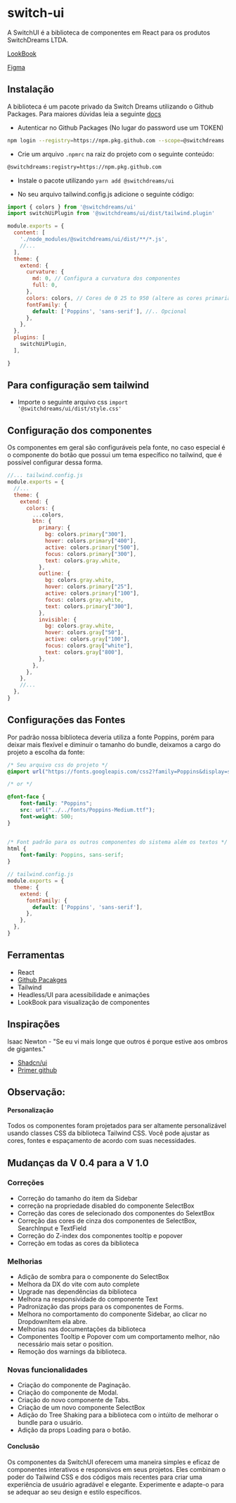# switch-ui

A SwitchUI é a biblioteca de componentes em React para os produtos SwitchDreams LTDA.

[LookBook](https://ui.switchdreams.com.br/)

[Figma](https://www.figma.com/file/tygmPPx4ux69Uu3MzLKvtb/Switch-UI?node-id=0%3A1&mode=dev)

## Instalação

A biblioteca é um pacote privado da Switch Dreams utilizando o Github Packages. Para maiores dúvidas leia a
seguinte [docs](https://docs.github.com/en/github-ae@latest/packages/working-with-a-github-packages-registry/working-with-the-npm-registry#installing-a-package)

- Autenticar no Github Packages (No lugar do password use um TOKEN)

```bash
npm login --registry=https://npm.pkg.github.com --scope=@switchdreams
```

- Crie um arquivo `.npmrc` na raiz do projeto com o seguinte conteúdo:

```bash
@switchdreams:registry=https://npm.pkg.github.com
```

- Instale o pacote utilizando `yarn add @switchdreams/ui`

- No seu arquivo tailwind.config.js adicione o seguinte código:

```js
import { colors } from '@switchdreams/ui'
import switchUiPlugin from '@switchdreams/ui/dist/tailwind.plugin'

module.exports = {
  content: [
    './node_modules/@switchdreams/ui/dist/**/*.js',
    //...
  ],
  theme: {
    extend: {
      curvature: {
        md: 0, // Configura a curvatura dos componentes
        full: 0,
      },
      colors: colors, // Cores de 0 25 to 950 (altere as cores primaria e secundárias para os projetos)
      fontFamily: {
        default: ['Poppins', 'sans-serif'], //.. Opcional
      },
    },
  },
  plugins: [
    switchUiPlugin,
  ],

}
```

## Para configuração sem tailwind

- Importe o seguinte arquivo css `import '@switchdreams/ui/dist/style.css'`

## Configuração dos componentes

Os componentes em geral são configuráveis pela fonte, no caso especial é o componente do botão que possui um tema
específico no tailwind, que é possível configurar dessa forma.

```js
//... tailwind.config.js  
module.exports = {
  //...
  theme: {
    extend: {
      colors: {
        ...colors,
        btn: {
          primary: {
            bg: colors.primary["300"],
            hover: colors.primary["400"],
            active: colors.primary["500"],
            focus: colors.primary["300"],
            text: colors.gray.white,
          },
          outline: {
            bg: colors.gray.white,
            hover: colors.primary["25"],
            active: colors.primary["100"],
            focus: colors.gray.white,
            text: colors.primary["300"],
          },
          invisible: {
            bg: colors.gray.white,
            hover: colors.gray["50"],
            active: colors.gray["100"],
            focus: colors.gray["white"],
            text: colors.gray["800"],
          },
        },
      },
    },
    //...
  },
}
```

## Configurações das Fontes

Por padrão nossa biblioteca deveria utiliza a fonte Poppins, porém para deixar mais flexível e diminuir o
tamanho do bundle, deixamos a cargo do projeto a escolha da fonte:

```css
/* Seu arquivo css do projeto */
@import url("https://fonts.googleapis.com/css2?family=Poppins&display=swap");

/* or */

@font-face {
    font-family: "Poppins";
    src: url("../../fonts/Poppins-Medium.ttf");
    font-weight: 500;
}


/* Font padrão para os outros componentes do sistema além os textos */
html {
    font-family: Poppins, sans-serif;
}
```

```js
// tailwind.config.js
module.exports = {
  theme: {
    extend: {
      fontFamily: {
        default: ['Poppins', 'sans-serif'],
      },
    },
  },
}
```

## Ferramentas

- React
- [Github Pacakges](https://github.com/features/packages)
- Tailwind
- Headless/UI para acessibilidade e animações
- LookBook para visualização de componentes

## Inspirações

Isaac Newton - "Se eu vi mais longe que outros é porque estive aos ombros de gigantes."

- [Shadcn/ui](https://ui.shadcn.com/docs)
- [Primer github](https://primer.style/design/)

## Observação:

#### Personalização
Todos os componentes foram projetados para ser altamente personalizável usando classes CSS da biblioteca Tailwind CSS. Você pode ajustar as cores, fontes e espaçamento de acordo com suas necessidades.

## Mudanças da V 0.4 para a V 1.0

### Correções
- Correção do tamanho do item da Sidebar
- correção na propriedade disabled do componente SelectBox
- Correção das cores de selecionado dos componentes do SelextBox
- Correção das cores de cinza dos componentes de SelectBox, SearchInput e TextField
- Correção do Z-index dos componentes tooltip e popover
- Correção em todas as cores da biblioteca

### Melhorias

- Adição de sombra para o componente do SelectBox
- Melhora da DX do vite com auto complete
- Upgrade nas dependências da biblioteca
- Melhora na responsividade do componente Text
- Padronização das props para os componentes de Forms.
- Melhora no comportamento do componente Sidebar, ao clicar no DropdownItem ela abre.
- Melhorias nas documentações da biblioteca
- Componentes Tooltip e Popover com um comportamento melhor, não necessário mais setar o position.
- Remoção dos warnings da biblioteca.

### Novas funcionalidades
- Criação do componente de Paginação.
- Criação do componente de Modal.
- Criação do novo componente de Tabs.
- Criação de um novo componente SelectBox
- Adição do Tree Shaking para a biblioteca com o intúito de melhorar o bundle para o usuário.
- Adição da props Loading para o botão.

#### Conclusão
Os componentes da SwitchUI oferecem uma maneira simples e eficaz de componentes interativos e responsivos em seus projetos. Eles combinam o poder do Tailwind CSS e dos códigos mais recentes para criar uma experiência de usuário agradável e elegante. Experimente e adapte-o para se adequar ao seu design e estilo específicos.
